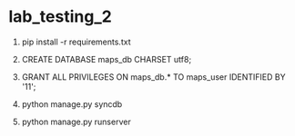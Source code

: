 # lab_testing_2

1) pip install -r requirements.txt

2) CREATE DATABASE maps_db CHARSET utf8;

3) GRANT ALL PRIVILEGES ON maps_db.* TO maps_user IDENTIFIED BY '11';

4) python manage.py syncdb

5) python manage.py runserver
